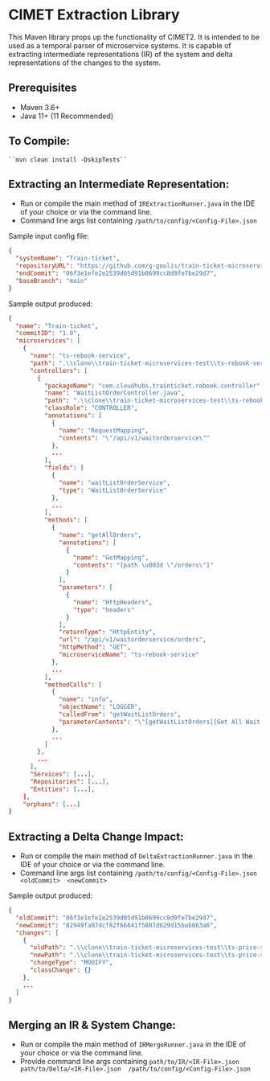 # CIMET Extraction Library

This Maven library props up the functionality of CIMET2. 
It is intended to be used as a temporal parser of microservice systems.
It is capable of extracting intermediate representations (IR) of the system
and delta representations of the changes to the system.

## Prerequisites

* Maven 3.6+
* Java 11+ (11 Recommended)

## To Compile:
    ``mvn clean install -DskipTests``

## Extracting an Intermediate Representation:
- Run or compile the main method of ``IRExtractionRunner.java`` in the IDE of your choice or via the command line.
- Command line args list containing ``/path/to/config/<Config-File>.json``

Sample input config file:

```json
{
  "systemName": "Train-ticket",
  "repositoryURL": "https://github.com/g-goulis/train-ticket-microservices-test.git",
  "endCommit": "06f3e1efe2e2539d05d91b0699cc8d9fe7be29d7",
  "baseBranch": "main"
}
```

Sample output produced:
```json
{
  "name": "Train-ticket",
  "commitID": "1.0",
  "microservices": [
    {
      "name": "ts-rebook-service",
      "path": ".\\clone\\train-ticket-microservices-test\\ts-rebook-service",
      "controllers": [
        {
          "packageName": "com.cloudhubs.trainticket.rebook.controller",
          "name": "WaitListOrderController.java",
          "path": ".\\clone\\train-ticket-microservices-test\\ts-rebook-service\\src\\main\\java\\com\\cloudhubs\\trainticket\\rebook\\controller\\WaitListOrderController.java",
          "classRole": "CONTROLLER",
          "annotations": [
            {
              "name": "RequestMapping",
              "contents": "\"/api/v1/waitorderservice\""
            },
            ...
          ],
          "fields": [
            {
              "name": "waitListOrderService",
              "type": "WaitListOrderService"
            },
            ...
          ],
          "methods": [
            {
              "name": "getAllOrders",
              "annotations": [
                {
                  "name": "GetMapping",
                  "contents": "[path \u003d \"/orders\"]"
                }
              ],
              "parameters": [
                {
                  "name": "HttpHeaders",
                  "type": "headers"
                }
              ],
              "returnType": "HttpEntity",
              "url": "/api/v1/waitorderservice/orders",
              "httpMethod": "GET",
              "microserviceName": "ts-rebook-service"
            },
            ...
          ],
          "methodCalls": [
            {
              "name": "info",
              "objectName": "LOGGER",
              "calledFrom": "getWaitListOrders",
              "parameterContents": "\"[getWaitListOrders][Get All Wait List Orders]\""
            },
            ...
          ]
        },
        ...
      ],
      "Services": [...],
      "Repositories": [...],
      "Entities": [...],
    ],
    "orphans": [...]
}
```

## Extracting a Delta Change Impact:
- Run or compile the main method of ``DeltaExtractionRunner.java`` in the IDE of your choice or via the command line.
- Command line args list containing ``/path/to/config/<Config-File>.json  <oldCommit>  <newCommit>``

Sample output produced:
```json
{
  "oldCommit": "06f3e1efe2e2539d05d91b0699cc8d9fe7be29d7",
  "newCommit": "82949fa07dcf82f66641f5807d629d15bab663a6",
  "changes": [
    {
      "oldPath": ".\\clone\\train-ticket-microservices-test\\ts-price-service\\src\\main\\java\\com\\cloudhubs\\trainticket\\price\\controller\\PriceController.java",
      "newPath": ".\\clone\\train-ticket-microservices-test\\ts-price-service\\src\\main\\java\\com\\cloudhubs\\trainticket\\price\\controller\\PriceController.java",
      "changeType": "MODIFY",
      "classChange": {}
    },
    ...
  ]
}
```

## Merging an IR & System Change:
- Run or compile the main method of ``IRMergeRunner.java`` in the IDE of your choice or via the command line.
- Provide command line args containing ``path/to/IR/<IR-File>.json  path/to/Delta/<IR-File>.json  /path/to/config/<Config-File>.json``
